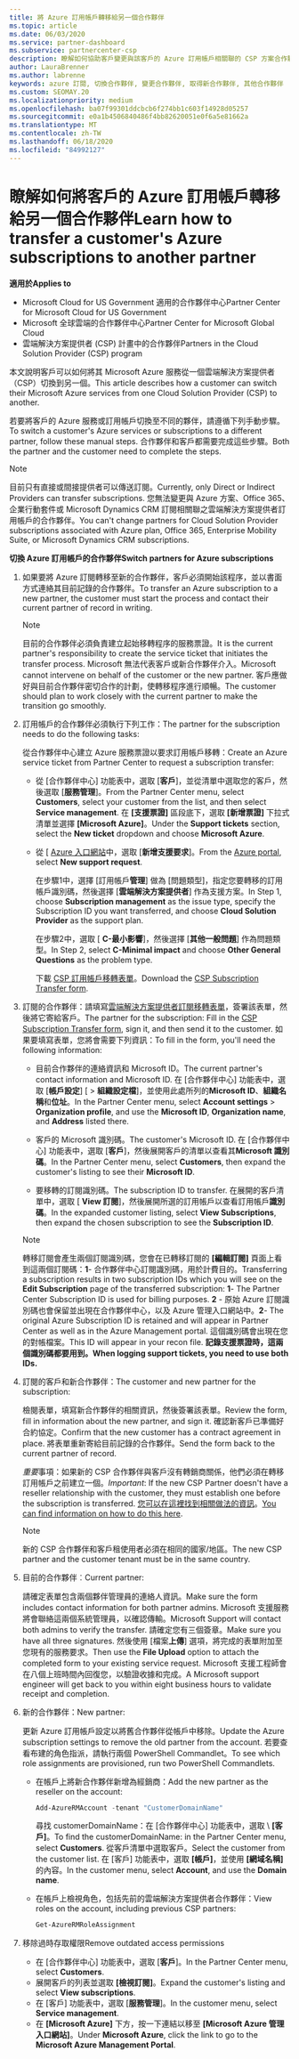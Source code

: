 ```yaml
---
title: 將 Azure 訂用帳戶轉移給另一個合作夥伴
ms.topic: article
ms.date: 06/03/2020
ms.service: partner-dashboard
ms.subservice: partnercenter-csp
description: 瞭解如何協助客戶變更與該客戶的 Azure 訂用帳戶相關聯的 CSP 方案合作夥伴。
author: LauraBrenner
ms.author: labrenne
keywords: azure 訂閱, 切換合作夥伴, 變更合作夥伴, 取得新合作夥伴, 其他合作夥伴
ms.custom: SEOMAY.20
ms.localizationpriority: medium
ms.openlocfilehash: ba07f99301ddcbcb6f274bb1c603f14928d05257
ms.sourcegitcommit: e0a1b4506840486f4bb82620051e0f6a5e81662a
ms.translationtype: MT
ms.contentlocale: zh-TW
ms.lasthandoff: 06/18/2020
ms.locfileid: "84992127"
---
```

# <a name="learn-how-to-transfer-a-customers-azure-subscriptions-to-another-partner"></a><span data-ttu-id="a9a1c-104">瞭解如何將客戶的 Azure 訂用帳戶轉移給另一個合作夥伴</span><span class="sxs-lookup"><span data-stu-id="a9a1c-104">Learn how to transfer a customer's Azure subscriptions to another partner</span></span>

<span data-ttu-id="a9a1c-105">**適用於**</span><span class="sxs-lookup"><span data-stu-id="a9a1c-105">**Applies to**</span></span>

- <span data-ttu-id="a9a1c-106">Microsoft Cloud for US Government 適用的合作夥伴中心</span><span class="sxs-lookup"><span data-stu-id="a9a1c-106">Partner Center for Microsoft Cloud for US Government</span></span>
- <span data-ttu-id="a9a1c-107">Microsoft 全球雲端的合作夥伴中心</span><span class="sxs-lookup"><span data-stu-id="a9a1c-107">Partner Center for Microsoft Global Cloud</span></span>
- <span data-ttu-id="a9a1c-108">雲端解決方案提供者 (CSP) 計畫中的合作夥伴</span><span class="sxs-lookup"><span data-stu-id="a9a1c-108">Partners in the Cloud Solution Provider (CSP) program</span></span>

<span data-ttu-id="a9a1c-109">本文說明客戶可以如何將其 Microsoft Azure 服務從一個雲端解決方案提供者（CSP）切換到另一個。</span><span class="sxs-lookup"><span data-stu-id="a9a1c-109">This article describes how a customer can switch their Microsoft Azure services from one Cloud Solution Provider (CSP) to another.</span></span>

<span data-ttu-id="a9a1c-110">若要將客戶的 Azure 服務或訂用帳戶切換至不同的夥伴，請遵循下列手動步驟。</span><span class="sxs-lookup"><span data-stu-id="a9a1c-110">To switch a customer's Azure services or subscriptions to a different partner, follow these manual steps.</span></span> <span data-ttu-id="a9a1c-111">合作夥伴和客戶都需要完成這些步驟。</span><span class="sxs-lookup"><span data-stu-id="a9a1c-111">Both the partner and the customer need to complete the steps.</span></span>

>[!Note]  
><span data-ttu-id="a9a1c-112">目前只有直接或間接提供者可以傳送訂閱。</span><span class="sxs-lookup"><span data-stu-id="a9a1c-112">Currently, only Direct or Indirect Providers can transfer subscriptions.</span></span>
><span data-ttu-id="a9a1c-113">您無法變更與 Azure 方案、Office 365、企業行動套件或 Microsoft Dynamics CRM 訂閱相關聯之雲端解決方案提供者訂用帳戶的合作夥伴。</span><span class="sxs-lookup"><span data-stu-id="a9a1c-113">You can't change partners for Cloud Solution Provider subscriptions associated with Azure plan, Office 365, Enterprise Mobility Suite, or Microsoft Dynamics CRM subscriptions.</span></span>

<span data-ttu-id="a9a1c-114">**切換 Azure 訂用帳戶的合作夥伴**</span><span class="sxs-lookup"><span data-stu-id="a9a1c-114">**Switch partners for Azure subscriptions**</span></span>

1. <span data-ttu-id="a9a1c-115">如果要將 Azure 訂閱轉移至新的合作夥伴，客戶必須開始該程序，並以書面方式連絡其目前記錄的合作夥伴。</span><span class="sxs-lookup"><span data-stu-id="a9a1c-115">To transfer an Azure subscription to a new partner, the customer must start the process and contact their current partner of record in writing.</span></span>

   >[!Note]
   ><span data-ttu-id="a9a1c-116">目前的合作夥伴必須負責建立起始移轉程序的服務票證。</span><span class="sxs-lookup"><span data-stu-id="a9a1c-116">It is the current partner's responsibility to create the service ticket that initiates the transfer process.</span></span> <span data-ttu-id="a9a1c-117">Microsoft 無法代表客戶或新合作夥伴介入。</span><span class="sxs-lookup"><span data-stu-id="a9a1c-117">Microsoft cannot intervene on behalf of the customer or the new partner.</span></span> <span data-ttu-id="a9a1c-118">客戶應做好與目前合作夥伴密切合作的計劃，使轉移程序進行順暢。</span><span class="sxs-lookup"><span data-stu-id="a9a1c-118">The customer should plan to work closely with the current partner to make the transition go smoothly.</span></span>

2. <span data-ttu-id="a9a1c-119">訂用帳戶的合作夥伴必須執行下列工作：</span><span class="sxs-lookup"><span data-stu-id="a9a1c-119">The partner for the subscription needs to do the following tasks:</span></span>

   <span data-ttu-id="a9a1c-120">從合作夥伴中心建立 Azure 服務票證以要求訂用帳戶移轉：</span><span class="sxs-lookup"><span data-stu-id="a9a1c-120">Create an Azure service ticket from Partner Center to request a subscription transfer:</span></span>

   - <span data-ttu-id="a9a1c-121">從 [合作夥伴中心] 功能表中，選取 [**客戶**]，並從清單中選取您的客戶，然後選取 [**服務管理**]。</span><span class="sxs-lookup"><span data-stu-id="a9a1c-121">From the Partner Center menu, select **Customers**, select your customer from the list, and then select **Service management**.</span></span> <span data-ttu-id="a9a1c-122">在 **\[支援票證\]** 區段底下，選取 **\[新增票證\]** 下拉式清單並選擇 **\[Microsoft Azure\]**。</span><span class="sxs-lookup"><span data-stu-id="a9a1c-122">Under the **Support tickets** section, select the **New ticket** dropdown and choose **Microsoft Azure**.</span></span>

   - <span data-ttu-id="a9a1c-123">從 [ [Azure 入口網站](https://portal.azure.com)中，選取 [**新增支援要求**]。</span><span class="sxs-lookup"><span data-stu-id="a9a1c-123">From the [Azure portal](https://portal.azure.com), select **New support request**.</span></span>

     <span data-ttu-id="a9a1c-124">在步驟1中，選擇 [訂用帳戶**管理**] 做為 [問題類型]，指定您要轉移的訂用帳戶識別碼，然後選擇 [**雲端解決方案提供者**] 作為支援方案。</span><span class="sxs-lookup"><span data-stu-id="a9a1c-124">In Step 1, choose **Subscription management** as the issue type, specify the Subscription ID you want transferred, and choose **Cloud Solution Provider** as the support plan.</span></span>

     <span data-ttu-id="a9a1c-125">在步驟2中，選取 [ **C-最小影響**]，然後選擇 [**其他一般問題**] 作為問題類型。</span><span class="sxs-lookup"><span data-stu-id="a9a1c-125">In Step 2, select **C-Minimal impact** and choose **Other General Questions** as the problem type.</span></span>

     <span data-ttu-id="a9a1c-126">下載 [CSP 訂用帳戶移轉表單](https://assets.windowsphone.com/5222c408-e546-4e01-b72a-2ec7d4c43d57/CSP_Subscription_Transfer_Form_Azure_InvariantCulture_Default.zip)。</span><span class="sxs-lookup"><span data-stu-id="a9a1c-126">Download the [CSP Subscription Transfer form](https://assets.windowsphone.com/5222c408-e546-4e01-b72a-2ec7d4c43d57/CSP_Subscription_Transfer_Form_Azure_InvariantCulture_Default.zip).</span></span>

3. <span data-ttu-id="a9a1c-127">訂閱的合作夥伴：請填寫[雲端解決方案提供者訂閱移轉表單](https://assets.windowsphone.com/5222c408-e546-4e01-b72a-2ec7d4c43d57/CSP_Subscription_Transfer_Form_Azure_InvariantCulture_Default.zip)，簽署該表單，然後將它寄給客戶。</span><span class="sxs-lookup"><span data-stu-id="a9a1c-127">The partner for the subscription: Fill in the [CSP Subscription Transfer form](https://assets.windowsphone.com/5222c408-e546-4e01-b72a-2ec7d4c43d57/CSP_Subscription_Transfer_Form_Azure_InvariantCulture_Default.zip), sign it, and then send it to the customer.</span></span> <span data-ttu-id="a9a1c-128">如果要填寫表單，您將會需要下列資訊：</span><span class="sxs-lookup"><span data-stu-id="a9a1c-128">To fill in the form, you'll need the following information:</span></span>

   - <span data-ttu-id="a9a1c-129">目前合作夥伴的連絡資訊和 Microsoft ID。</span><span class="sxs-lookup"><span data-stu-id="a9a1c-129">The current partner's contact information and Microsoft ID.</span></span> <span data-ttu-id="a9a1c-130">在 [合作夥伴中心] 功能表中，選取 [**帳戶設定**] [ &gt; **組織設定檔**]，並使用此處所列的**Microsoft ID**、**組織名稱**和**位址**。</span><span class="sxs-lookup"><span data-stu-id="a9a1c-130">In the Partner Center menu, select **Account settings** &gt; **Organization profile**, and use the **Microsoft ID**, **Organization name**, and **Address** listed there.</span></span>

   - <span data-ttu-id="a9a1c-131">客戶的 Microsoft 識別碼。</span><span class="sxs-lookup"><span data-stu-id="a9a1c-131">The customer's Microsoft ID.</span></span> <span data-ttu-id="a9a1c-132">在 [合作夥伴中心] 功能表中，選取 [**客戶**]，然後展開客戶的清單以查看其**Microsoft 識別碼**。</span><span class="sxs-lookup"><span data-stu-id="a9a1c-132">In the Partner Center menu, select **Customers**, then expand the customer's listing to see their **Microsoft ID**.</span></span>

   - <span data-ttu-id="a9a1c-133">要移轉的訂閱識別碼。</span><span class="sxs-lookup"><span data-stu-id="a9a1c-133">The subscription ID to transfer.</span></span> <span data-ttu-id="a9a1c-134">在展開的客戶清單中，選取 [ **View 訂閱**]，然後展開所選的訂用帳戶以查看訂用帳戶**識別碼**。</span><span class="sxs-lookup"><span data-stu-id="a9a1c-134">In the expanded customer listing, select **View Subscriptions**, then expand the chosen subscription to see the **Subscription ID**.</span></span>

   >[!Note]
   ><span data-ttu-id="a9a1c-135">轉移訂閱會產生兩個訂閱識別碼，您會在已轉移訂閱的 **\[編輯訂閱\]** 頁面上看到這兩個訂閱碼：**1**- 合作夥伴中心訂閱識別碼，用於計費目的。</span><span class="sxs-lookup"><span data-stu-id="a9a1c-135">Transferring a subscription results in two subscription IDs which you will see on the **Edit Subscription** page of the transferred subscription: **1**- The Partner Center Subscription ID is used for billing purposes.</span></span> <span data-ttu-id="a9a1c-136">**2** - 原始 Azure 訂閱識別碼也會保留並出現在合作夥伴中心，以及 Azure 管理入口網站中。</span><span class="sxs-lookup"><span data-stu-id="a9a1c-136">**2**-  The original Azure Subscription ID is retained and will appear in Partner Center as well as in the Azure Management portal.</span></span> <span data-ttu-id="a9a1c-137">這個識別碼會出現在您的對帳檔案。</span><span class="sxs-lookup"><span data-stu-id="a9a1c-137">This ID will appear in your recon file.</span></span>  <span data-ttu-id="a9a1c-138">**記錄支援票證時，這兩個識別碼都要用到。**</span><span class="sxs-lookup"><span data-stu-id="a9a1c-138">**When logging support tickets, you need to use both IDs.**</span></span>

4. <span data-ttu-id="a9a1c-139">訂閱的客戶和新合作夥伴：</span><span class="sxs-lookup"><span data-stu-id="a9a1c-139">The customer and new partner for the subscription:</span></span>

   <span data-ttu-id="a9a1c-140">檢閱表單，填寫新合作夥伴的相關資訊，然後簽署該表單。</span><span class="sxs-lookup"><span data-stu-id="a9a1c-140">Review the form, fill in information about the new partner, and sign it.</span></span> <span data-ttu-id="a9a1c-141">確認新客戶已準備好合約協定。</span><span class="sxs-lookup"><span data-stu-id="a9a1c-141">Confirm that the new customer has a contract agreement in place.</span></span> <span data-ttu-id="a9a1c-142">將表單重新寄給目前記錄的合作夥伴。</span><span class="sxs-lookup"><span data-stu-id="a9a1c-142">Send the form back to the current partner of record.</span></span>

   <span data-ttu-id="a9a1c-143">*重要*事項：如果新的 CSP 合作夥伴與客戶沒有轉銷商關係，他們必須在轉移訂用帳戶之前建立一個。</span><span class="sxs-lookup"><span data-stu-id="a9a1c-143">*Important*: If the new CSP Partner doesn't have a reseller relationship with the customer, they must establish one before the subscription is transferred.</span></span> <span data-ttu-id="a9a1c-144">[您可以在這裡找到相關做法的資訊](request-a-relationship-with-a-customer.md)。</span><span class="sxs-lookup"><span data-stu-id="a9a1c-144">[You can find information on how to do this here](request-a-relationship-with-a-customer.md).</span></span>

   >[!Note]
   ><span data-ttu-id="a9a1c-145">新的 CSP 合作夥伴和客戶租使用者必須在相同的國家/地區。</span><span class="sxs-lookup"><span data-stu-id="a9a1c-145">The new CSP partner and the customer tenant must be in the same country.</span></span> 

5. <span data-ttu-id="a9a1c-146">目前的合作夥伴︰</span><span class="sxs-lookup"><span data-stu-id="a9a1c-146">Current partner:</span></span>

   <span data-ttu-id="a9a1c-147">請確定表單包含兩個夥伴管理員的連絡人資訊。</span><span class="sxs-lookup"><span data-stu-id="a9a1c-147">Make sure the form includes contact information for both partner admins.</span></span> <span data-ttu-id="a9a1c-148">Microsoft 支援服務將會聯絡這兩個系統管理員，以確認傳輸。</span><span class="sxs-lookup"><span data-stu-id="a9a1c-148">Microsoft Support will contact both admins to verify the transfer.</span></span> <span data-ttu-id="a9a1c-149">請確定您有三個簽章。</span><span class="sxs-lookup"><span data-stu-id="a9a1c-149">Make sure you have all three signatures.</span></span> <span data-ttu-id="a9a1c-150">然後使用 [檔案**上傳**] 選項，將完成的表單附加至您現有的服務要求。</span><span class="sxs-lookup"><span data-stu-id="a9a1c-150">Then use the **File Upload** option to attach the completed form to your existing service request.</span></span> <span data-ttu-id="a9a1c-151">Microsoft 支援工程師會在八個上班時間內回復您，以驗證收據和完成。</span><span class="sxs-lookup"><span data-stu-id="a9a1c-151">A Microsoft support engineer will get back to you within eight business hours to validate receipt and completion.</span></span>

6. <span data-ttu-id="a9a1c-152">新的合作夥伴：</span><span class="sxs-lookup"><span data-stu-id="a9a1c-152">New partner:</span></span>

   <span data-ttu-id="a9a1c-153">更新 Azure 訂用帳戶設定以將舊合作夥伴從帳戶中移除。</span><span class="sxs-lookup"><span data-stu-id="a9a1c-153">Update the Azure subscription settings to remove the old partner from the account.</span></span> <span data-ttu-id="a9a1c-154">若要查看布建的角色指派，請執行兩個 PowerShell Commandlet。</span><span class="sxs-lookup"><span data-stu-id="a9a1c-154">To see which role assignments are provisioned, run two PowerShell Commandlets.</span></span>

   - <span data-ttu-id="a9a1c-155">在帳戶上將新合作夥伴新增為經銷商：</span><span class="sxs-lookup"><span data-stu-id="a9a1c-155">Add the new partner as the reseller on the account:</span></span>

     ```powershell
     Add-AzureRMAccount -tenant "CustomerDomainName"
     ```

     <span data-ttu-id="a9a1c-156">尋找 customerDomainName：在 \[合作夥伴中心\] 功能表中，選取 \ **[客戶\]**。</span><span class="sxs-lookup"><span data-stu-id="a9a1c-156">To find the customerDomainName: in the Partner Center menu, select **Customers**.</span></span> <span data-ttu-id="a9a1c-157">從客戶清單中選取客戶。</span><span class="sxs-lookup"><span data-stu-id="a9a1c-157">Select the customer from the customer list.</span></span> <span data-ttu-id="a9a1c-158">在 \[客戶\] 功能表中，選取 **\[帳戶\]**，並使用 **\[網域名稱\]** 的內容。</span><span class="sxs-lookup"><span data-stu-id="a9a1c-158">In the customer menu, select **Account**, and use the **Domain name**.</span></span>

   - <span data-ttu-id="a9a1c-159">在帳戶上檢視角色，包括先前的雲端解決方案提供者合作夥伴：</span><span class="sxs-lookup"><span data-stu-id="a9a1c-159">View roles on the account, including previous CSP partners:</span></span>

     ```powershell
     Get-AzureRMRoleAssignment
     ```

7. <span data-ttu-id="a9a1c-160">移除過時存取權限</span><span class="sxs-lookup"><span data-stu-id="a9a1c-160">Remove outdated access permissions</span></span>

   - <span data-ttu-id="a9a1c-161">在 [合作夥伴中心] 功能表中，選取 [**客戶**]。</span><span class="sxs-lookup"><span data-stu-id="a9a1c-161">In the Partner Center menu, select **Customers**.</span></span>
   - <span data-ttu-id="a9a1c-162">展開客戶的列表並選取 **\[檢視訂閱\]**。</span><span class="sxs-lookup"><span data-stu-id="a9a1c-162">Expand the customer's listing and select **View subscriptions**.</span></span>
   - <span data-ttu-id="a9a1c-163">在 [客戶] 功能表中，選取 [**服務管理**]。</span><span class="sxs-lookup"><span data-stu-id="a9a1c-163">In the customer menu, select **Service management**.</span></span>
   - <span data-ttu-id="a9a1c-164">在 **\[Microsoft Azure\]** 下方，按一下連結以移至 **\[Microsoft Azure 管理入口網站\]**。</span><span class="sxs-lookup"><span data-stu-id="a9a1c-164">Under **Microsoft Azure**, click the link to go to the **Microsoft Azure Management Portal**.</span></span>

